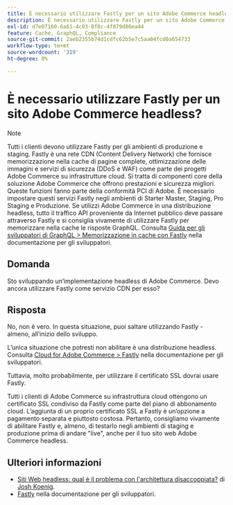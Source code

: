 ```yaml
---
title: È necessario utilizzare Fastly per un sito Adobe Commerce headless?
description: È necessario utilizzare Fastly per un sito Adobe Commerce headless?
exl-id: d7e07160-6a61-4c03-8f8c-4f879d86ea44
feature: Cache, GraphQL, Compliance
source-git-commit: 2aeb2355b74d1cdfc62b5e7c5aa04fcd0a654733
workflow-type: tm+mt
source-wordcount: '319'
ht-degree: 0%

---
```


# È necessario utilizzare Fastly per un sito Adobe Commerce headless?

>[!NOTE]
>
>Tutti i clienti devono utilizzare Fastly per gli ambienti di produzione e staging. Fastly è una rete CDN (Content Delivery Network) che fornisce memorizzazione nella cache di pagine complete, ottimizzazione delle immagini e servizi di sicurezza (DDoS e WAF) come parte dei progetti Adobe Commerce su infrastrutture cloud. Si tratta di componenti core della soluzione Adobe Commerce che offrono prestazioni e sicurezza migliori. Queste funzioni fanno parte della conformità PCI di Adobe. È necessario impostare questi servizi Fastly negli ambienti di Starter Master, Staging, Pro Staging e Produzione. Se utilizzi Adobe Commerce in una distribuzione headless, tutto il traffico API proveniente da Internet pubblico deve passare attraverso Fastly e si consiglia vivamente di utilizzare Fastly per memorizzare nella cache le risposte GraphQL. Consulta [Guida per gli sviluppatori di GraphQL > Memorizzazione in cache con Fastly](https://developer.adobe.com/commerce/webapi/graphql/usage/caching/#caching-with-fastly) nella documentazione per gli sviluppatori.

## **Domanda**

Sto sviluppando un’implementazione headless di Adobe Commerce. Devo ancora utilizzare Fastly come servizio CDN per esso?

## **Risposta**

No, non è vero. In questa situazione, puoi saltare utilizzando Fastly - almeno, all’inizio dello sviluppo.

L’unica situazione che potresti non abilitare è una distribuzione headless.
Consulta [Cloud for Adobe Commerce > Fastly](https://experienceleague.adobe.com/en/docs/commerce-cloud-service/user-guide/cdn/fastly) nella documentazione per gli sviluppatori.

Tuttavia, molto probabilmente, per utilizzare il certificato SSL dovrai usare Fastly.

Tutti i clienti di Adobe Commerce su infrastruttura cloud ottengono un certificato SSL condiviso da Fastly come parte del piano di abbonamento cloud. L’aggiunta di un proprio certificato SSL a Fastly è un’opzione a pagamento separata e piuttosto costosa. Pertanto, consigliamo vivamente di abilitare Fastly e, almeno, di testarlo negli ambienti di staging e produzione prima di andare &quot;live&quot;, anche per il tuo sito web Adobe Commerce headless.

## Ulteriori informazioni

* [Siti Web headless: qual è il problema con l&#39;architettura disaccoppiata?](https://pantheon.io/blog/headless-websites-whats-big-deal-decoupled-architecture) di [Josh Koenig](https://pantheon.io/team/josh-koenig).
* [Fastly](https://experienceleague.adobe.com/en/docs/commerce-cloud-service/user-guide/cdn/fastly) nella documentazione per gli sviluppatori.

